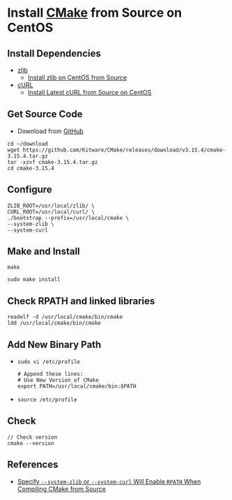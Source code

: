 # Install [CMake](https://cmake.org/) from Source on CentOS

## Install Dependencies
* [zlib](https://www.zlib.net/)
  * [Install zlib on CentOS from Source](https://github.com/northbright/Notes/blob/master/zlib/install-zlib-on-centos-from-source.md)
* [cURL](https://curl.haxx.se/) 
  * [Install Latest cURL from Source on CentOS](https://github.com/northbright/Notes/blob/master/curl/install-latest-curl-from-source-on-centos.md)

## Get Source Code
* Download from [GitHub](https://github.com/Kitware/CMake/releases)

```
cd ~/download
wget https://github.com/Kitware/CMake/releases/download/v3.15.4/cmake-3.15.4.tar.gz
tar -xzvf cmake-3.15.4.tar.gz
cd cmake-3.15.4
```

## Configure
```
ZLIB_ROOT=/usr/local/zlib/ \
CURL_ROOT=/usr/local/curl/ \
./bootstrap --prefix=/usr/local/cmake \
--system-zlib \
--system-curl
```

## Make and Install
```
make

sudo make install
```

## Check RPATH and linked libraries
```
readelf -d /usr/local/cmake/bin/cmake
ldd /usr/local/cmake/bin/cmake
```

## Add New Binary Path
* `sudo vi /etc/profile`

      # Append these lines:
      # Use New Version of CMake
      export PATH=/usr/local/cmake/bin:$PATH

* `source /etc/profile`


## Check
```
// Check version
cmake --version
```

## References
* [Specify `--system-zlib` or `--system-curl` Will Enable `RPATH` When Compiling CMake from Source](specify-system-zlib-or-curl-will-enable-rpath-when-build-cmake-from-source.md)
